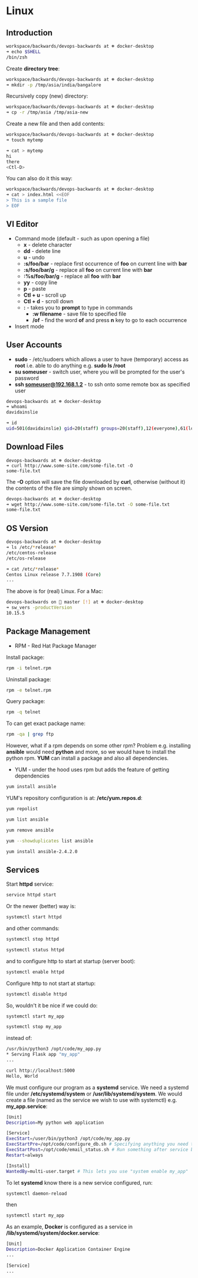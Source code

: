 # Linux

## Introduction

```bash
workspace/backwards/devops-backwards at ☸️ docker-desktop
➜ echo $SHELL
/bin/zsh
```

Create **directory tree**:

```bash
workspace/backwards/devops-backwards at ☸️ docker-desktop
➜ mkdir -p /tmp/asia/india/bangalore
```

Recursively copy (new) directory:

```bash
workspace/backwards/devops-backwards at ☸️ docker-desktop
➜ cp -r /tmp/asia /tmp/asia-new
```

Create a new file and then add contents:

```bash
workspace/backwards/devops-backwards at ☸️ docker-desktop
➜ touch mytemp

➜ cat > mytemp
hi
there
<Ctl-D>
```

You can also do it this way:

```bash
workspace/backwards/devops-backwards at ☸️ docker-desktop
➜ cat > index.html <<EOF
> This is a sample file
> EOF
```



## VI Editor

- Command mode (default - such as upon opening a file)
  - **x** - delete character
  - **dd** - delete line
  - **u** - undo
  - **:s/foo/bar** - replace first occurrence of **foo** on current line with **bar**
  - **:s/foo/bar/g** - replace all **foo** on current line with **bar**
  - **:%s/foo/bar/g** - replace all **foo** with **bar**
  - **yy** - copy line
  - **p** - paste
  - **Ctl + u** - scroll up
  - **Ctl + d** - scroll down
  - **:** - takes you to **prompt** to type in commands
    - **:w filename** - save file to specified file
    - **/of** - find the word **of** and press **n** key to go to each occurrence
- Insert mode

## User Accounts

- **sudo** - /etc/sudoers which allows a user to have (temporary) access as **root** i.e. able to do anything e.g. **sudo ls /root**
- **su someuser** - switch user, where you will be prompted for the user's password
- **ssh someuser@192.168.1.2** - to ssh onto some remote box as specified user

```bash
devops-backwards at ☸️ docker-desktop
➜ whoami
davidainslie

➜ id
uid=501(davidainslie) gid=20(staff) groups=20(staff),12(everyone),61(localaccounts),79(_appserverusr),80(admin),81(_appserveradm),98(_lpadmin),701(com.apple.sharepoint.group.1),33(_appstore),100(_lpoperator),204(_developer),250(_analyticsusers),395(com.apple.access_ftp),398(com.apple.access_screensharing),399(com.apple.access_ssh),400(com.apple.access_remote_ae)
```

## Download Files

```
devops-backwards at ☸️ docker-desktop
➜ curl http://www.some-site.com/some-file.txt -O
some-file.txt
```

The **-O** option will save the file downloaded by **curl**, otherwise (without it) the contents of the file are simply shown on screen.

```bash
devops-backwards at ☸️ docker-desktop
➜ wget http://www.some-site.com/some-file.txt -O some-file.txt
some-file.txt
```

## OS Version

```bash
devops-backwards at ☸️ docker-desktop
➜ ls /etc/*release*
/etc/centos-release
/etc/os-release

➜ cat /etc/*release*
Centos Linux release 7.7.1908 (Core)
...
```

The above is for (real) Linux. For a Mac:

```bash
devops-backwards on  master [!] at ☸️ docker-desktop
➜ sw_vers -productVersion
10.15.5
```

## Package Management

- RPM - Red Hat Package Manager

Install package:

```bash
rpm -i telnet.rpm
```

Uninstall package:

```bash
rpm -e telnet.rpm
```

Query package:

```bash
rpm -q telnet
```

To can get exact package name:

```bash
rpm -qa | grep ftp
```



However, what if a rpm depends on some other rpm? Problem e.g. installing **ansible** would need **python** and more, so we would have to install the python rpm. **YUM** can install a package and also all dependencies.

- YUM - under the hood uses rpm but adds the feature of getting dependencies

```bash
yum install ansible
```

YUM's repository configuration is at: **/etc/yum.repos.d**:

```bash
yum repolist
```

```bash
yum list ansible
```

```bash
yum remove ansible
```

```bash
yum --showduplicates list ansible
```

```bash
yum install ansible-2.4.2.0
```

## Services

Start **httpd** service:

```bash
service httpd start
```

Or the newer (better) way is:

```bash
systemctl start httpd
```

and other commands:

```bash
systemctl stop httpd

systemctl status httpd
```

and to configure http to start at startup (server boot):

```bash
systemctl enable httpd
```

Configure http to not start at startup:

```bash
systemctl disable httpd
```

So, wouldn't it be nice if we could do:

```bash
systemctl start my_app

systemctl stop my_app
```

instead of:

```bash
/usr/bin/python3 /opt/code/my_app.py
* Serving Flask app "my_app"
...

curl http://localhost:5000
Hello, World
```

We must configure our program as a **systemd** service. We need a systemd file under **/etc/systemd/system** or **/usr/lib/systemd/system**. We would create a file (named as the service we wish to use with systemctl) e.g. **my_app.service**:

```bash
[Unit]
Description=My python web application

[Service]
ExecStart=/user/bin/python3 /opt/code/my_app.py
ExecStartPre=/opt/code/configure_db.sh # Specifying anything you need to run before booting this service
ExecStartPost=/opt/code/email_status.sh # Run something after service booted
Restart=always

[Install]
WantedBy=multi-user.target # This lets you use "system enable my_app"
```

To let **systemd** know there is a new service configured, run:

```bash
systemctl daemon-reload
```

then

```bash
systemctl start my_app
```

As an example, **Docker** is configured as a service in **/lib/systemd/system/docker.service**:

```bash
[Unit]
Description=Docker Application Container Engine
...

[Service]
...
```

## 



## 

